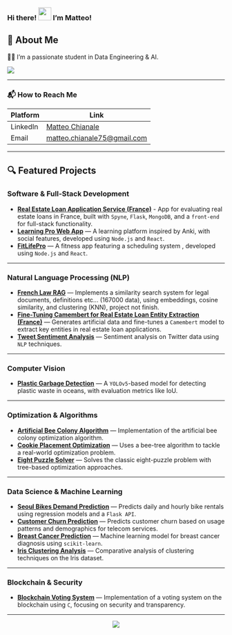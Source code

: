 ### Hi there! <img src="https://raw.githubusercontent.com/MartinHeinz/MartinHeinz/master/wave.gif" width="30px"> I’m Matteo!

<h2>💫 About Me</h2>

👨‍🎓 I’m a passionate student in Data Engineering & AI.

![](https://komarev.com/ghpvc/?username=mchianale&label=VISITORS)

---

<h3>📬 How to Reach Me</h3>

| Platform  | Link |
|-----------|------|
| LinkedIn  | [Matteo Chianale](https://www.linkedin.com/in/matteo-chianale/) |
| Email     | matteo.chianale75@gmail.com |

---

<h2>🔍 Featured Projects</h2>

### Software & Full-Stack Development
- **[Real Estate Loan Application Service (France)](https://github.com/mchianale/loan_request_application)** - App for evaluating real estate loans in France, built with `Spyne`, `Flask`, `MongoDB`, and a `front-end` for full-stack functionality.
- **[Learning Pro Web App](https://github.com/mchianale/Learning_Pro_Web_App)** — A learning platform inspired by Anki, with social features, developed using `Node.js` and `React`.
- **[FitLifePro](https://github.com/mchianale/fitlifepro)** — A fitness app featuring a scheduling system , developed using `Node.js` and `React`.

---

### Natural Language Processing (NLP)
- **[French Law RAG](https://github.com/mchianale/RAG_droitFr)** — Implements a similarity search system for legal documents, definitions etc... (167000 data), using embeddings, cosine similarity, and clustering (KNN), project not finish.
- **[Fine-Tuning Camembert for Real Estate Loan Entity Extraction (France)](https://github.com/mchianale/camemBERT-entities-extraction)**  — Generates artificial data and fine-tunes a `Camembert` model to extract key entities in real estate loan applications.
- **[Tweet Sentiment Analysis](https://github.com/mchianale/tweet_sentiment_analysis)** — Sentiment analysis on Twitter data using `NLP` techniques.

---

### Computer Vision
- **[Plastic Garbage Detection](https://github.com/mchianale/plastic-garbage-detection)** — A `YOLOv5`-based model for detecting plastic waste in oceans, with evaluation metrics like IoU.

---

### Optimization & Algorithms
- **[Artificial Bee Colony Algorithm](https://github.com/mchianale/artificial_bee_colony)** — Implementation of the artificial bee colony optimization algorithm.
- **[Cookie Placement Optimization](https://github.com/mchianale/Cookie-placement-optimization)** — Uses a bee-tree algorithm to tackle a real-world optimization problem.
- **[Eight Puzzle Solver](https://github.com/mchianale/Eightpuzzle_Solver)** — Solves the classic eight-puzzle problem with tree-based optimization approaches.

---

### Data Science & Machine Learning
- **[Seoul Bikes Demand Prediction](https://github.com/mchianale/seoul_bikes_predictions)** — Predicts daily and hourly bike rentals using regression models and a `Flask API`.
- **[Customer Churn Prediction](https://github.com/mchianale/telco_churn)** — Predicts customer churn based on usage patterns and demographics for telecom services.
- **[Breast Cancer Prediction](https://github.com/mchianale/Breast-Cancer-Prediction)** — Machine learning model for breast cancer diagnosis using `scikit-learn`.
- **[Iris Clustering Analysis](https://github.com/mchianale/Iris_Clustering_Analysis)** — Comparative analysis of clustering techniques on the Iris dataset.

---

### Blockchain & Security
- **[Blockchain Voting System](https://github.com/mchianale/voting-system-using-blockchain)** — Implementation of a voting system on the blockchain using `C`, focusing on security and transparency.

---

<div align="center">
  <img src="https://github-readme-stats.vercel.app/api/top-langs/?username=mchianale&theme=dark&hide_border=true&include_all_commits=true&count_private=true&layout=compact" />
</div>

